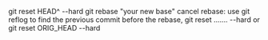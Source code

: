 git reset HEAD^ --hard
git rebase "your new base"
cancel rebase: use git reflog to find the previous commit before the rebase,
git reset ....... --hard or  git reset ORIG_HEAD --hard